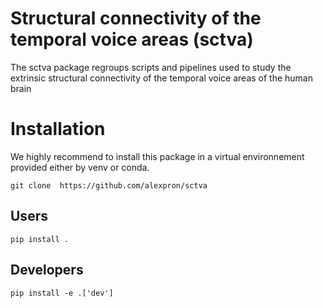 # Structural connectivity of the temporal voice areas (sctva)
The sctva package regroups scripts and pipelines used to study the extrinsic structural connectivity of the temporal voice areas of the human brain
# Installation
We highly recommend to install this package in a virtual environnement provided either by venv or conda.
```
git clone  https://github.com/alexpron/sctva
```
## Users 
```
pip install .
```
## Developers
```
pip install -e .['dev']
```